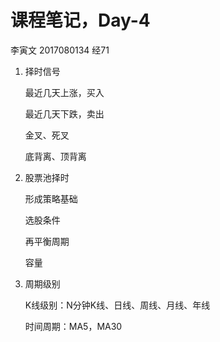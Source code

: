 # 课程笔记，Day-4

李寅文  2017080134 经71 

1. 择时信号

   最近几天上涨，买入

   最近几天下跌，卖出

   金叉、死叉

   底背离、顶背离

2. 股票池择时

   形成策略基础

   选股条件

   再平衡周期

   容量

3. 周期级别

   K线级别：N分钟K线、日线、周线、月线、年线

   时间周期：MA5，MA30

   